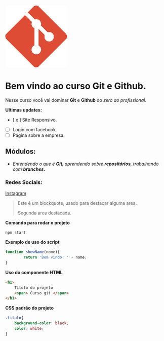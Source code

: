 ![Logo do Git](logogit.png)
# Bem vindo ao curso Git e Github.
Nesse curso você vai dominar **Git** e **Github** do _zero ao profissional._ 

**Ultimas updates:**
- [ x ] Site Responsivo.
- [  ] Login com facebook.
- [  ] Página sobre a empresa.

## Módulos:
* _Entendendo o que é **Git**, aprendendo sobre **repositórios**, trabalhando com **branches.**_

### Redes Sociais:
[Instagram](https://instagram.com/cavalcantegabriel_)

>Este é um blockquote, usado para destacar alguma area.
>
>Segunda area destacada.


**Comando para rodar o projeto**

```
npm start
```

**Exemplo de uso do script**
```js
function showName(nome){
        return 'Bem vindo: ' + name;
}
```

**Uso do componente HTML**
```html
<h1>
    Título do projeto
    <span> Curso git </span>
</h1>
```

**CSS padrão do projeto**
```css
.titulo{
    background-color: black;
    color: white;
}
```